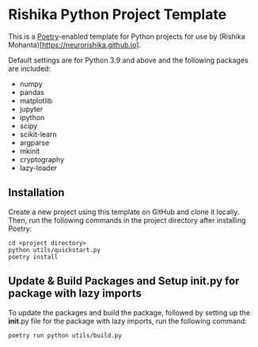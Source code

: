 # Rishika Python Project Template

This is a [Poetry](https://python-poetry.org/)-enabled template for Python projects for use by (Rishika Mohanta)[https://neurorishika.github.io].

Default settings are for Python 3.9 and above and the following packages are included:
- numpy
- pandas 
- matplotlib
- jupyter
- ipython
- scipy
- scikit-learn
- argparse
- mkinit
- cryptography
- lazy-loader


## Installation

Create a new project using this template on GitHub and clone it locally. Then, run the following commands in the project directory after installing Poetry:

```
cd <project directory>
python utils/quickstart.py
poetry install
```

## Update & Build Packages and Setup __init__.py for package with lazy imports

To update the packages and build the package, followed by setting up the __init__.py file for the package with lazy imports, run the following command:

```
poetry run python utils/build.py
```